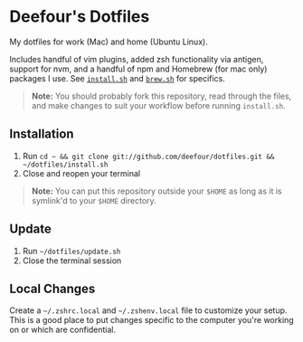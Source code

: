 # Deefour's Dotfiles

My dotfiles for work (Mac) and home (Ubuntu Linux).

Includes handful of vim plugins, added zsh functionality via antigen, support for nvm, and a handful of npm and Homebrew (for mac only) packages I use. See [`install.sh`](https://github.com/deefour/dotfiles/blob/master/install.sh) and [`brew.sh`](https://github.com/deefour/dotfiles/blob/master/brew.sh) for specifics.

> **Note:** You should probably fork this repository, read through the files, and make changes to suit your workflow before running `install.sh`.

## Installation

 1. Run `cd ~ && git clone git://github.com/deefour/dotfiles.git && ~/dotfiles/install.sh`
 2. Close and reopen your terminal

> **Note:** You can put this repository outside your `$HOME` as long as it is symlink'd to your `$HOME` directory.

## Update

 1. Run `~/dotfiles/update.sh`
 2. Close the terminal session

## Local Changes

Create a `~/.zshrc.local` and `~/.zshenv.local` file to customize your setup.
This is a good place to put changes specific to the computer you're working on
or which are confidential.